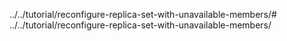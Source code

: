 ../../tutorial/reconfigure-replica-set-with-unavailable-members/# ../../tutorial/reconfigure-replica-set-with-unavailable-members/
